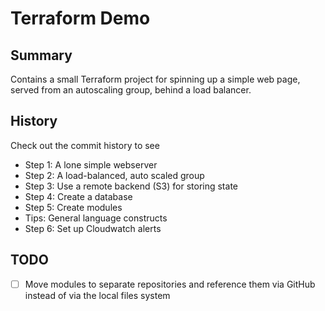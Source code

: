 # Terraform Demo

## Summary

Contains a small Terraform project for spinning up a simple web page, served from an autoscaling group, behind a load balancer.

## History

Check out the commit history to see

* Step 1: A lone simple webserver
* Step 2: A load-balanced, auto scaled group
* Step 3: Use a remote backend (S3) for storing state
* Step 4: Create a database
* Step 5: Create modules
* Tips: General language constructs
* Step 6: Set up Cloudwatch alerts

## TODO

* [ ] Move modules to separate repositories and reference them via GitHub instead of via the local files system